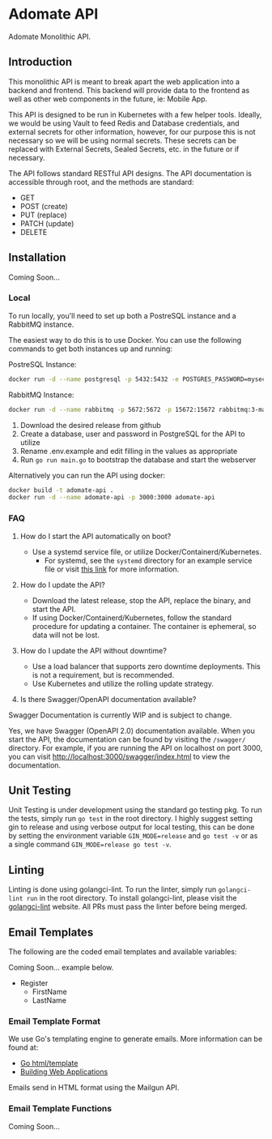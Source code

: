 # Adomate API

Adomate Monolithic API.

## Introduction

This monolithic API is meant to break apart the web application into a backend and frontend.  This backend will provide data to the frontend as well as other web components in the future, ie: Mobile App.

This API is designed to be run in Kubernetes with a few helper tools. Ideally, we would be using Vault to feed Redis and Database credentials, and external secrets for other information, however, for our purpose this is not necessary so we will be using normal secrets. These secrets can be replaced with External Secrets, Sealed Secrets, etc. in the future or if necessary.

The API follows standard RESTful API designs. The API documentation is accessible through root, and the methods are standard:

- GET
- POST (create)
- PUT (replace)
- PATCH (update)
- DELETE

## Installation

Coming Soon...

### Local

To run locally, you'll need to set up both a PostreSQL instance and a RabbitMQ instance.

The easiest way to do this is to use Docker.  You can use the following commands to get both instances up and running:

PostreSQL Instance:
```bash
docker run -d --name postgresql -p 5432:5432 -e POSTGRES_PASSWORD=mysecretpassword postgres
```

RabbitMQ Instance:
```bash
docker run -d --name rabbitmq -p 5672:5672 -p 15672:15672 rabbitmq:3-management
```

1. Download the desired release from github
2. Create a database, user and password in PostgreSQL for the API to utilize
3. Rename .env.example and edit filling in the values as appropriate
4. Run `go run main.go` to bootstrap the database and start the webserver

Alternatively you can run the API using docker:
```bash
docker build -t adomate-api .
docker run -d --name adomate-api -p 3000:3000 adomate-api
```

### FAQ

1. How do I start the API automatically on boot?

    - Use a systemd service file, or utilize Docker/Containerd/Kubernetes.
        - For systemd, see the `systemd` directory for an example service file or visit [this link](https://www.digitalocean.com/community/tutorials/how-to-use-systemctl-to-manage-systemd-services-and-units) for more information.

2. How do I update the API?

    - Download the latest release, stop the API, replace the binary, and start the API.
    - If using Docker/Containerd/Kubernetes, follow the standard procedure for updating a container. The container is ephemeral, so data will not be lost.

3. How do I update the API without downtime?

    - Use a load balancer that supports zero downtime deployments.  This is not a requirement, but is recommended.
    - Use Kubernetes and utilize the rolling update strategy.

4. Is there Swagger/OpenAPI documentation available?

Swagger Documentation is currently WIP and is subject to change.

Yes, we have Swagger (OpenAPI 2.0) documentation available. When you start the API, the documentation can be found by visiting the `/swagger/` directory.  For example, if you are running the API on localhost on port 3000, you can visit <http://localhost:3000/swagger/index.html> to view the documentation.

## Unit Testing
Unit Testing is under development using the standard go testing pkg.  To run the tests, simply run `go test` in the root directory. I highly suggest setting gin to release and using verbose output for local testing, this can be done by setting the environment variable `GIN_MODE=release` and `go test -v` or as a single command `GIN_MODE=release go test -v`.

## Linting
Linting is done using golangci-lint.  To run the linter, simply run `golangci-lint run` in the root directory. To install golangci-lint, please visit the [golangci-lint](https://golangci-lint.run/usage/install/) website. All PRs must pass the linter before being merged.

## Email Templates

The following are the coded email templates and available variables:

Coming Soon... example below.
- Register
    - FirstName
    - LastName

### Email Template Format

We use Go's templating engine to generate emails. More information can be found at:

- [Go html/template](https://pkg.go.dev/html/template)
- [Building Web Applications](https://astaxie.gitbooks.io/build-web-application-with-golang/content/en/07.4.html)

Emails send in HTML format using the Mailgun API.

### Email Template Functions

Coming Soon...

